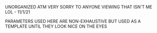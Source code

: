 UNORGANIZED ATM VERY SORRY TO ANYONE VIEWING THAT ISN'T ME LOL - 11/1/21



PARAMETERS USED HERE ARE NON-EXHAUSTIVE BUT USED AS A TEMPLATE UNTIL THEY LOOK NICE ON THE EYES



